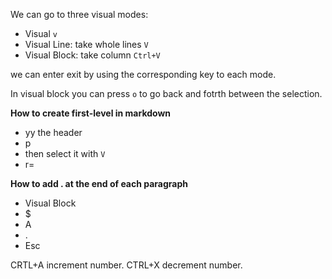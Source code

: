 We can go to three visual modes:

+ Visual `v`
+ Visual Line: take whole lines `V`
+ Visual Block: take column `Ctrl+V`

we can enter exit by using the corresponding key to each mode.

In visual block you can press `o` to go back and fotrth between the selection.

**How to create first-level in markdown**

+ yy the header
+ p 
+ then select it with `V`
+ r=

**How to add . at the end of each paragraph**

+ Visual Block
+ $
+ A
+ .
+ Esc

CRTL+A increment number.
CTRL+X decrement number.
